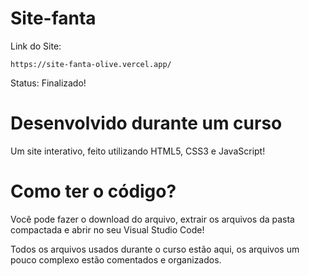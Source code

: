 # Site-fanta

Link do Site:
```
https://site-fanta-olive.vercel.app/
```
Status: Finalizado!

# Desenvolvido durante um curso
Um site interativo, feito utilizando HTML5, CSS3 e JavaScript!

# Como ter o código?
Você pode fazer o download do arquivo, extrair os arquivos da pasta compactada e abrir no seu Visual Studio Code!

Todos os arquivos usados durante o curso estão aqui, os arquivos um pouco complexo estão comentados e organizados.
